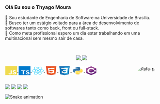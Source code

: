 ### Olá Eu sou o Thyago Moura
 📘 Sou estudante de Engenharia de Software na Universidade de Brasília.</br>
 💭 Busco ter um estágio voltado para a área de desenvolvimento de softwares tanto como back, front ou full-stack.</br>
 💼 Como meta profissional espero um dia estar trabalhando em uma multinacional sem mesmo sair de casa.</br>
 </br>
 </br>
  
<div align="center">
  <a href="https://github.com/thyagomoura">
  <img height="180em" src="https://github-readme-stats.vercel.app/api?username=thyagomoura&show_icons=true&theme=tokyonight&include_all_commits=true&count_private=true"/>
  <img height="180em" src="https://github-readme-stats.vercel.app/api/top-langs/?username=thyagomoura&layout=compact&langs_count=7&theme=tokyonight"/>
</div>

<div style="display: inline_block"><br>
  <img align="center" alt="Thyago-Js" height="30" width="40" src="https://raw.githubusercontent.com/devicons/devicon/master/icons/javascript/javascript-plain.svg">
  <img align="center" alt="Thyago-Ts" height="30" width="40" src="https://raw.githubusercontent.com/devicons/devicon/master/icons/typescript/typescript-plain.svg">
  <img align="center" alt="Thyago-React" height="30" width="40" src="https://raw.githubusercontent.com/devicons/devicon/master/icons/react/react-original.svg">
  <img align="center" alt="Thyago-HTML" height="30" width="40" src="https://raw.githubusercontent.com/devicons/devicon/master/icons/html5/html5-original.svg">
  <img align="center" alt="Thyago-CSS" height="30" width="40" src="https://raw.githubusercontent.com/devicons/devicon/master/icons/css3/css3-original.svg">
  <img align="center" alt="Thyago-Python" height="30" width="40" src="https://raw.githubusercontent.com/devicons/devicon/master/icons/python/python-original.svg">
  <img align="center" alt="Thyago-Csharp" height="30" width="40" src="https://raw.githubusercontent.com/devicons/devicon/master/icons/csharp/csharp-original.svg">
  <img align="right" alt="Rafa-pic" height="150" style="border-radius:50px;" src="https://media.discordapp.net/attachments/759670081067417600/939145000174886922/Design_sem_nome.png?width=610&height=610">
</div>

##
  
 <div> 
  <a href="https://instagram.com/thyagomouraa" target="_blank"><img src="https://img.shields.io/badge/-Instagram-%23E4405F?style=for-the-badge&logo=instagram&logoColor=white" target="_blank"></a>
  <a href = "mailto:thyagohenriquemoura@gmail.com"><img src="https://img.shields.io/badge/-Gmail-%23333?style=for-the-badge&logo=gmail&logoColor=white" target="_blank"></a>
  <a href="https://www.linkedin.com/in/thyago-moura-a781001a3/" target="_blank"><img src="https://img.shields.io/badge/-LinkedIn-%230077B5?style=for-the-badge&logo=linkedin&logoColor=white" target="_blank"></a>
   <a href = "https://t.me/thyagomoura"><img src="https://img.shields.io/badge/Telegram-2CA5E0?style=for-the-badge&logo=telegram&logoColor=white" target="_blank"/></a>
 
  ![Snake animation](https://github.com/thyagomoura/thyagomoura/blob/output/github-contribution-grid-snake.svg)
 
</div>
